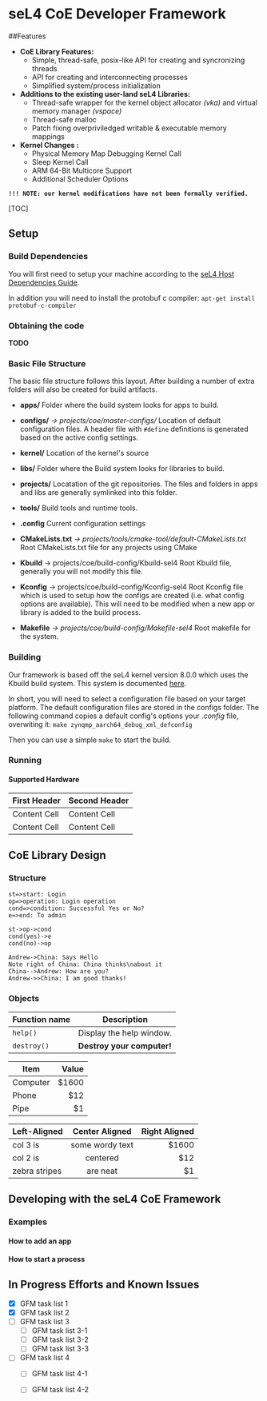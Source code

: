 # seL4 CoE Developer Framework


##Features
*  **CoE Library Features:**
	* Simple, thread-safe, posix-like API for creating and syncronizing threads
	* API for creating and interconnecting processes
	* Simplified system/process initialization
* **Additions to the existing user-land seL4 Libraries:**
	* Thread-safe wrapper for the kernel object allocator *(vka)* and virtual memory manager *(vspace)*
	* Thread-safe malloc
	* Patch fixing overpriviledged writable & executable memory mappings
* **Kernel Changes :**
	* Physical Memory Map Debugging Kernel Call
	* Sleep Kernel Call
	* ARM 64-Bit Multicore Support
	* Additional Scheduler Options

**`!!! NOTE: our kernel modifications have not been formally verified.`**

[TOC]

## Setup

### Build Dependencies
You will first need to setup your machine according to the [seL4 Host Dependencies Guide](https://docs.sel4.systems/HostDependencies.html).

In addition you will need to install the protobuf c compiler:
`apt-get install protobuf-c-compiler`

### Obtaining the code
**TODO**

### Basic File Structure
The basic file structure follows this layout. After building a number of extra folders will also be created for build artifacts.

* **apps/**
	Folder where the build system looks for apps to build.

* **configs/** _-> projects/coe/master-configs/_
	Location of default configuration files. A header file with `#define` definitions  is generated based on the active config settings.

* **kernel/**
	Location of the kernel's source

* **libs/**
	Folder where the Build system looks for libraries to build.

* **projects/**
	Locatation of the git repositories. The files and folders in apps and libs are generally symlinked into this folder.

* **tools/**
	Build tools and runtime tools.

* **.config**
	Current configuration settings

* **CMakeLists.txt** _-> projects/tools/cmake-tool/default-CMakeLists.txt_
	Root CMakeLists.txt file for any projects using CMake

* **Kbuild** -> projects/coe/build-config/Kbuild-sel4
	Root Kbuild file, generally you will not modify this file.

* **Kconfig** -> projects/coe/build-config/Kconfig-sel4
	Root Kconfig file which is used to setup how the configs are created (i.e. what config options are available). This will need to be modified when a new app or library is added to the build process.

* **Makefile** _-> projects/coe/build-config/Makefile-sel4_
	Root makefile for the system. 


### Building
Our framework is based off the seL4 kernel version 8.0.0 which uses the Kbuild build system. This system is documented [here](https://docs.sel4.systems/Developing/Building/OldBuildSystem/). 

In short, you will need to select a configuration file based on your target platform. The default configuration files are stored in the configs folder.  The following command copies a default config's options  your _.config_ file, overwiting it:
`make zynqmp_aarch64_debug_xml_defconfig`

Then you can use a simple `make` to start the build.

### Running

#### Supported Hardware
| First Header  | Second Header |
| ------------- | ------------- |
| Content Cell  | Content Cell  |
| Content Cell  | Content Cell  |


## CoE Library Design


### Structure

```flow
st=>start: Login
op=>operation: Login operation
cond=>condition: Successful Yes or No?
e=>end: To admin

st->op->cond
cond(yes)->e
cond(no)->op
```

```seq
Andrew->China: Says Hello 
Note right of China: China thinks\nabout it 
China-->Andrew: How are you? 
Andrew->>China: I am good thanks!
```

### Objects

| Function name | Description                    |
| ------------- | ------------------------------ |
| `help()`      | Display the help window.       |
| `destroy()`   | **Destroy your computer!**     |

| Item      | Value |
| --------- | -----:|
| Computer  | $1600 |
| Phone     |   $12 |
| Pipe      |    $1 |

| Left-Aligned  | Center Aligned  | Right Aligned |
| :------------ |:---------------:| -----:|
| col 3 is      | some wordy text | $1600 |
| col 2 is      | centered        |   $12 |
| zebra stripes | are neat        |    $1 |


## Developing with the seL4 CoE Framework
### Examples
#### How to add an app
#### How to start a process

## In Progress Efforts and Known Issues
- [x] GFM task list 1
- [x] GFM task list 2
- [ ] GFM task list 3
    - [ ] GFM task list 3-1
    - [ ] GFM task list 3-2
    - [ ] GFM task list 3-3
- [ ] GFM task list 4
    - [ ] GFM task list 4-1
    - [ ] GFM task list 4-2


